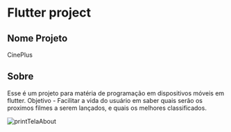 # Flutter project
## Nome Projeto
CinePlus
## Sobre
Esse é um projeto para matéria de programação em dispositivos móveis em flutter.
Objetivo - Facilitar a vida do usuário em saber quais serão os proximos filmes a serem lançados, e quais os melhores classificados.

![printTelaAbout](https://user-images.githubusercontent.com/92958481/196312864-f049c08e-10e3-4186-89f5-5e7d5f7ea92c.png)
